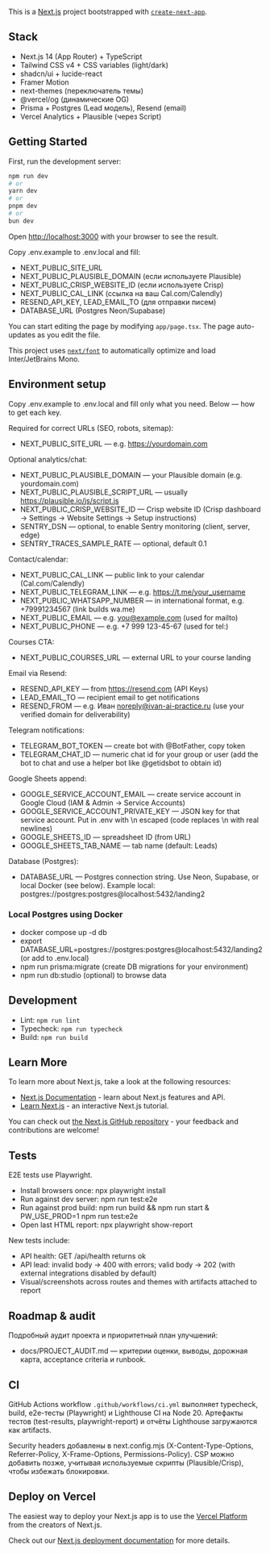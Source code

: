 This is a [Next.js](https://nextjs.org) project bootstrapped with [`create-next-app`](https://nextjs.org/docs/app/api-reference/cli/create-next-app).

## Stack

- Next.js 14 (App Router) + TypeScript
- Tailwind CSS v4 + CSS variables (light/dark)
- shadcn/ui + lucide-react
- Framer Motion
- next-themes (переключатель темы)
- @vercel/og (динамические OG)
- Prisma + Postgres (Lead модель), Resend (email)
- Vercel Analytics + Plausible (через Script)

## Getting Started

First, run the development server:

```bash
npm run dev
# or
yarn dev
# or
pnpm dev
# or
bun dev
```

Open [http://localhost:3000](http://localhost:3000) with your browser to see the result.

Copy .env.example to .env.local and fill:

- NEXT_PUBLIC_SITE_URL
- NEXT_PUBLIC_PLAUSIBLE_DOMAIN (если используете Plausible)
- NEXT_PUBLIC_CRISP_WEBSITE_ID (если используете Crisp)
- NEXT_PUBLIC_CAL_LINK (ссылка на ваш Cal.com/Calendly)
- RESEND_API_KEY, LEAD_EMAIL_TO (для отправки писем)
- DATABASE_URL (Postgres Neon/Supabase)

You can start editing the page by modifying `app/page.tsx`. The page auto-updates as you edit the file.

This project uses [`next/font`](https://nextjs.org/docs/app/building-your-application/optimizing/fonts) to automatically optimize and load Inter/JetBrains Mono.

## Environment setup

Copy .env.example to .env.local and fill only what you need. Below — how to get each key.

Required for correct URLs (SEO, robots, sitemap):

- NEXT_PUBLIC_SITE_URL — e.g. https://yourdomain.com

Optional analytics/chat:

- NEXT_PUBLIC_PLAUSIBLE_DOMAIN — your Plausible domain (e.g. yourdomain.com)
- NEXT_PUBLIC_PLAUSIBLE_SCRIPT_URL — usually https://plausible.io/js/script.js
- NEXT_PUBLIC_CRISP_WEBSITE_ID — Crisp website ID (Crisp dashboard → Settings → Website Settings → Setup instructions)
- SENTRY_DSN — optional, to enable Sentry monitoring (client, server, edge)
- SENTRY_TRACES_SAMPLE_RATE — optional, default 0.1

Contact/calendar:

- NEXT_PUBLIC_CAL_LINK — public link to your calendar (Cal.com/Calendly)
- NEXT_PUBLIC_TELEGRAM_LINK — e.g. https://t.me/your_username
- NEXT_PUBLIC_WHATSAPP_NUMBER — in international format, e.g. +79991234567 (link builds wa.me)
- NEXT_PUBLIC_EMAIL — e.g. you@example.com (used for mailto)
- NEXT_PUBLIC_PHONE — e.g. +7 999 123-45-67 (used for tel:)

Courses CTA:

- NEXT_PUBLIC_COURSES_URL — external URL to your course landing

Email via Resend:

- RESEND_API_KEY — from https://resend.com (API Keys)
- LEAD_EMAIL_TO — recipient email to get notifications
- RESEND_FROM — e.g. Иван <noreply@ivan-ai-practice.ru> (use your verified domain for deliverability)

Telegram notifications:

- TELEGRAM_BOT_TOKEN — create bot with @BotFather, copy token
- TELEGRAM_CHAT_ID — numeric chat id for your group or user (add the bot to chat and use a helper bot like @getidsbot to obtain id)

Google Sheets append:

- GOOGLE_SERVICE_ACCOUNT_EMAIL — create service account in Google Cloud (IAM & Admin → Service Accounts)
- GOOGLE_SERVICE_ACCOUNT_PRIVATE_KEY — JSON key for that service account. Put in .env with \n escaped (code replaces \\n with real newlines)
- GOOGLE_SHEETS_ID — spreadsheet ID (from URL)
- GOOGLE_SHEETS_TAB_NAME — tab name (default: Leads)

Database (Postgres):

- DATABASE_URL — Postgres connection string. Use Neon, Supabase, or local Docker (see below).
  Example local: postgres://postgres:postgres@localhost:5432/landing2

### Local Postgres using Docker

- docker compose up -d db
- export DATABASE_URL=postgres://postgres:postgres@localhost:5432/landing2 (or add to .env.local)
- npm run prisma:migrate (create DB migrations for your environment)
- npm run db:studio (optional) to browse data

## Development

- Lint: `npm run lint`
- Typecheck: `npm run typecheck`
- Build: `npm run build`

## Learn More

To learn more about Next.js, take a look at the following resources:

- [Next.js Documentation](https://nextjs.org/docs) - learn about Next.js features and API.
- [Learn Next.js](https://nextjs.org/learn) - an interactive Next.js tutorial.

You can check out [the Next.js GitHub repository](https://github.com/vercel/next.js) - your feedback and contributions are welcome!

## Tests

E2E tests use Playwright.

- Install browsers once: npx playwright install
- Run against dev server: npm run test:e2e
- Run against prod build: npm run build && npm run start & PW_USE_PROD=1 npm run test:e2e
- Open last HTML report: npx playwright show-report

New tests include:

- API health: GET /api/health returns ok
- API lead: invalid body → 400 with errors; valid body → 202 (with external integrations disabled by default)
- Visual/screenshots across routes and themes with artifacts attached to report

## Roadmap & audit

Подробный аудит проекта и приоритетный план улучшений:

- docs/PROJECT_AUDIT.md — критерии оценки, выводы, дорожная карта, acceptance criteria и runbook.

## CI

GitHub Actions workflow `.github/workflows/ci.yml` выполняет typecheck, build, e2e-тесты (Playwright) и Lighthouse CI на Node 20. Артефакты тестов (test-results, playwright-report) и отчёты Lighthouse загружаются как artifacts.

Security headers добавлены в next.config.mjs (X-Content-Type-Options, Referrer-Policy, X-Frame-Options, Permissions-Policy). CSP можно добавить позже, учитывая используемые скрипты (Plausible/Crisp), чтобы избежать блокировки.

## Deploy on Vercel

The easiest way to deploy your Next.js app is to use the [Vercel Platform](https://vercel.com/new?utm_medium=default-template&filter=next.js&utm_source=create-next-app&utm_campaign=create-next-app-readme) from the creators of Next.js.

Check out our [Next.js deployment documentation](https://nextjs.org/docs/app/building-your-application/deploying) for more details.
